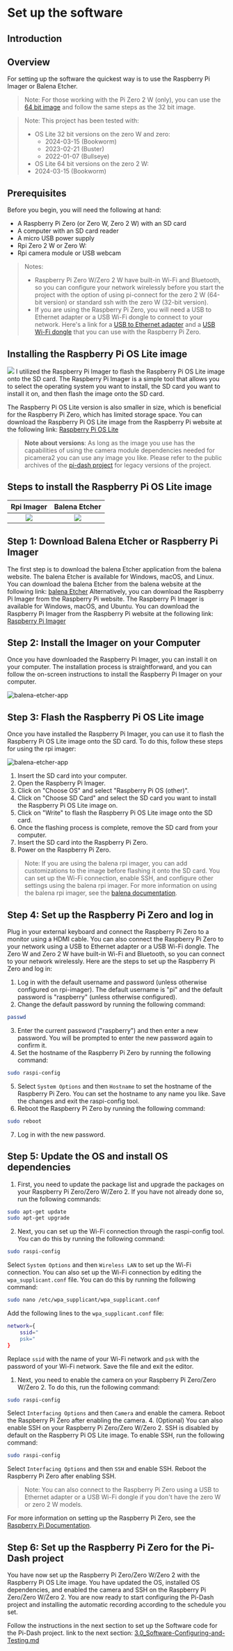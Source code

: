 # Set up the software

## Introduction






## Overview
For setting up the software the quickest way is to use the Raspberry Pi Imager or Balena Etcher.



> Note: For those working with the Pi Zero 2 W (only), you can use the [64 bit image](https://downloads.raspberrypi.com/raspios_lite_arm64/images/raspios_lite_arm64-2024-03-15/2024-03-15-raspios-bookworm-arm64-lite.img.xz) and follow the same steps as the 32 bit image.

> Note: 
> This project has been tested with:
> 
> - OS Lite 32 bit versions on the zero W and zero:
>   - 2024-03-15 (Bookworm)
>   - 2023-02-21 (Buster)
>   - 2022-01-07 (Bullseye)
> - OS Lite 64 bit versions on the zero 2 W:
>  - 2024-03-15 (Bookworm)



<!-- TODO: #24 Add Overall image -->
## Prerequisites
Before you begin, you will need the following at hand:
- A Raspberry Pi Zero (or Zero W, Zero 2 W) with an SD card
- A computer with an SD card reader
- A micro USB power supply
- Rpi Zero 2 W or Zero W:
- Rpi camera module or USB webcam
  
> Notes:
> -  Raspberry Pi Zero W/Zero 2 W have built-in Wi-Fi and Bluetooth, so you can configure your network wirelessly before you start the project with the option of using pi-connect for the zero 2 W (64-bit version) or standard ssh with the zero W (32-bit version).
>-   If you are using the Raspberry Pi Zero, you will need a USB to Ethernet adapter or a USB Wi-Fi dongle to connect to your network. Here's a link for a [USB to Ethernet adapter](https://amzn.to/4brIoWx) and a [USB Wi-Fi dongle](https://amzn.to/4bdZjLO) that you can use with the Raspberry Pi Zero.



## Installing the Raspberry Pi OS Lite image

![](/images/rpi-imager-1.gif)
 I utilized the Raspberry Pi Imager to flash the Raspberry Pi OS Lite image onto the SD card. The Raspberry Pi Imager is a simple tool that allows you to select the operating system you want to install, the SD card you want to install it on, and then flash the image onto the SD card.

  The Raspberry Pi OS Lite version is also smaller in size, which is beneficial for the Raspberry Pi Zero, which has limited storage space. You can download the Raspberry Pi OS Lite image from the Raspberry Pi website at the following link: [Raspberry Pi OS Lite](https://downloads.raspberrypi.com/raspios_lite_armhf/images/)





> **Note about versions**: As long as the image you use has the capabilities of using the camera module dependencies needed for picamera2 you can use any image you like. Please refer to the public archives of the [pi-dash project](https://github.com/garzarobm/pidash.git) for legacy versions of the project.

## Steps to install the Raspberry Pi OS Lite image
Rpi Imager                 | Balena Etcher
:-------------------------:|:-------------------------:
![](/images/rpi-imager-1.gif) |  ![](/images/balena-etcher-app.png)

## Step 1: Download Balena Etcher or Raspberry Pi Imager

The first step is to download the balena Etcher application from the balena website. The balena Etcher is available for Windows, macOS, and Linux. You can download the balena Etcher from the balena website at the following link: [balena Etcher](https://www.balena.io/etcher/)
Alternatively, you can download the Raspberry Pi Imager from the Raspberry Pi website. The Raspberry Pi Imager is available for Windows, macOS, and Ubuntu. You can download the Raspberry Pi Imager from the Raspberry Pi website at the following link: [Raspberry Pi Imager](https://www.raspberrypi.org/software/)

## Step 2: Install the Imager on your Computer
Once you have downloaded the Raspberry Pi Imager, you can install it on your computer. The installation process is straightforward, and you can follow the on-screen instructions to install the Raspberry Pi Imager on your computer.

![balena-etcher-app](/images/balena-etcher-app.png)


## Step 3: Flash the Raspberry Pi OS Lite image
Once you have installed the Raspberry Pi Imager, you can use it to flash the Raspberry Pi OS Lite image onto the SD card. To do this, follow these steps for using the rpi imager:

![balena-etcher-app](/images/rpi-imager-1.gif)
1. Insert the SD card into your computer.
2. Open the Raspberry Pi Imager.
3. Click on "Choose OS" and select "Raspberry Pi OS (other)".
4. Click on "Choose SD Card" and select the SD card you want to install the Raspberry Pi OS Lite image on.
5. Click on "Write" to flash the Raspberry Pi OS Lite image onto the SD card.
6. Once the flashing process is complete, remove the SD card from your computer.
7. Insert the SD card into the Raspberry Pi Zero.
8. Power on the Raspberry Pi Zero.


> Note: If you are using the balena rpi imager, you can add customizations to the image before flashing it onto the SD card. You can set up the Wi-Fi connection, enable SSH, and configure other settings using the balena rpi imager. For more information on using the balena rpi imager, see the [balena documentation](https://www.balena.io/docs/learn/getting-started/raspberry-pi/).


## Step 4: Set up the Raspberry Pi Zero and log in
Plug in your external keyboard and connect the Raspberry Pi Zero to a monitor using a HDMI cable. You can also connect the Raspberry Pi Zero to your network using a USB to Ethernet adapter or a USB Wi-Fi dongle. The Zero W and Zero 2 W have built-in Wi-Fi and Bluetooth, so you can connect to your network wirelessly.
Here are the steps to set up the Raspberry Pi Zero and log in:
1.  Log in with the default username and password (unless otherwise configured on rpi-imager). The default username is "pi" and the default password is "raspberry" (unless otherwise configured).
2.  Change the default password by running the following command:
```bash
passwd
```
3. Enter the current password ("raspberry") and then enter a new password. You will be prompted to enter the new password again to confirm it.
4.  Set the hostname of the Raspberry Pi Zero by running the following command:
```bash
sudo raspi-config
```
5.  Select `System Options` and then `Hostname` to set the hostname of the Raspberry Pi Zero. You can set the hostname to any name you like. Save the changes and exit the raspi-config tool.
6.  Reboot the Raspberry Pi Zero by running the following command:
```bash
sudo reboot
```
7.  Log in with the new password.

## Step 5: Update the OS and install OS dependencies

1. First, you need to update the package list and upgrade the packages on your Raspberry Pi Zero/Zero W/Zero 2. If you have not already done so, run the following commands:

```bash
sudo apt-get update
sudo apt-get upgrade
```
2. Next, you can set up the Wi-Fi connection through the raspi-config tool. You can do this by running the following command:


```bash
sudo raspi-config
```
Select `System Options` and then `Wireless LAN` to set up the Wi-Fi connection. You can also set up the Wi-Fi connection by editing the `wpa_supplicant.conf` file. You can do this by running the following command:

```bash
sudo nano /etc/wpa_supplicant/wpa_supplicant.conf
```
Add the following lines to the `wpa_supplicant.conf` file:

```bash
network={
    ssid="
    psk="
}
```
Replace `ssid` with the name of your Wi-Fi network and `psk` with the password of your Wi-Fi network. Save the file and exit the editor.


  
1. Next, you need to enable the camera on your Raspberry Pi Zero/Zero W/Zero 2. To do this, run the following command:

```bash
sudo raspi-config
```

Select `Interfacing Options` and then `Camera` and enable the camera. Reboot the Raspberry Pi Zero after enabling the camera.
4. (Optional) You can also enable SSH on your Raspberry Pi Zero/Zero W/Zero 2. SSH is disabled by default on the Raspberry Pi OS Lite image. To enable SSH, run the following command:

```bash
sudo raspi-config
```
Select `Interfacing Options` and then `SSH` and enable SSH. Reboot the Raspberry Pi Zero after enabling SSH.

> Note: You can also connect to the Raspberry Pi Zero using a USB to Ethernet adapter or a USB Wi-Fi dongle if you don't have the zero W or zero 2 W models.

For more information on setting up the Raspberry Pi Zero, see the [Raspberry Pi Documentation](https://www.raspberrypi.org/documentation/).

## Step 6: Set up the Raspberry Pi Zero for the Pi-Dash project

You have now set up the Raspberry Pi Zero/Zero W/Zero 2 with the Raspberry Pi OS Lite image. You have updated the OS, installed OS dependencies, and enabled the camera and SSH on the Raspberry Pi Zero/Zero W/Zero 2. You are now ready to start configuring the Pi-Dash project and installing the automatic recording according to the schedule you set. 


Follow the instructions in the next section to set up the Software code for the Pi-Dash project.
link to the next section: [3.0_Software-Configuring-and-Testing.md](bullseye-bookworm_picamera2/python/record_10_secs/3.0_Software-Configuring-and-Testing.md)

